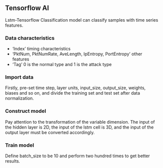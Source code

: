 ## Tensorflow AI
Lstm-Tensorflow Classification model can classify samples with time series features.
### Data characteristics
* ‘Index’ timing characteristics
* ‘PktNum, PktNumRate, AveLength, IpEntropy, PortEntropy’ other features
* ‘Tag’ 0 is the normal type and 1 is the attack type
### Import data
Firstly, pre-set time step, layer units, input_size, output_size, weights, biases and so on, and divide the training set and test set after data normalization.
### Construct model
Pay attention to the transformation of the variable dimension. The input of the hidden layer is 2D, the input of the lstm cell is 3D, and the input of the output layer must be converted accordingly.
### Train model
Define batch_size to be 10 and perform two hundred times to get better results.
